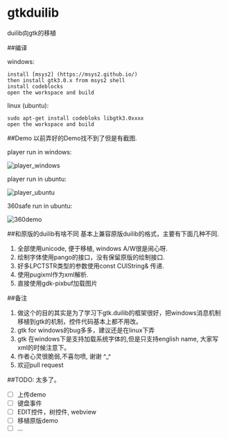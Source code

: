 # gtkduilib

duilib向gtk的移植

##编译

windows:
```
install [msys2] (https://msys2.github.io/)
then install gtk3.0.x from msys2 shell
install codeblocks
open the workspace and build
```

linux (ubuntu):
```
sudo apt-get install codebloks libgtk3.0xxxx
open the workspace and build
```

##Demo
以前弄好的Demo找不到了但是有截图.

player run in windows:

![player_windows](https://github.com/progmboy/gtkduilib/raw/master/snapshots/1.png)

player run in ubuntu:

![player_ubuntu](https://github.com/progmboy/gtkduilib/raw/master/snapshots/2.jpg)

360safe run in ubuntu:

![360demo](https://github.com/progmboy/gtkduilib/raw/master/snapshots/3.jpg)

##和原版的duilib有啥不同
基本上兼容原版duilib的格式，主要有下面几种不同.

1. 全部使用unicode, 便于移植, windows A/W很是闹心呀.
2. 绘制字体使用pango的接口，没有保留原版的绘制接口.
3. 好多LPCTSTR类型的参数使用const CUIString& 传递.
4. 使用pugixml作为xml解析.
5. 直接使用gdk-pixbuf加载图片

##备注
1. 做这个的目的其实是为了学习下gtk.duilib的框架很好，把windows消息机制移植到gtk的机制，控件代码基本上都不用改。
2. gtk for windows的bug多多，建议还是在linux下弄
3. gtk 在windows下是支持加载系统字体的,但是只支持english name, 大家写xml的时候注意下。
4. 作者心灵很脆弱,不喜勿喷, 谢谢 ^_^
5. 欢迎pull request

##TODO:
太多了。
- [ ] 上传demo
- [ ] 键盘事件
- [ ] EDIT控件，树控件, webview
- [ ] 移植原版demo
- [ ] ...
